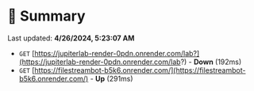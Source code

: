 # 📖 Summary
Last updated: **4/26/2024, 5:23:07 AM**

- `GET` [https://jupiterlab-render-0pdn.onrender.com/lab?](https://jupiterlab-render-0pdn.onrender.com/lab?) - **Down** (192ms)
- `GET` [https://filestreambot-b5k6.onrender.com/](https://filestreambot-b5k6.onrender.com/) - **Up** (291ms)
